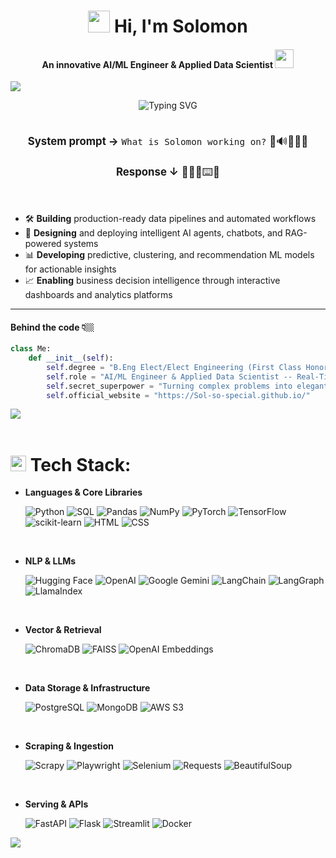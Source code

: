 ### <h1 align="center"><img src="https://media.giphy.com/media/hvRJCLFzcasrR4ia7z/giphy.gif" width="35"><b> Hi, I'm Solomon </b></h1>
<h4 align="center">An innovative <b>AI/ML Engineer</b> & <b>Applied Data Scientist</b> <img src="https://media.giphy.com/media/WUlplcMpOCEmTGBtBW/giphy.gif" width="30"></h4>
 <img src="https://user-images.githubusercontent.com/73097560/115834477-dbab4500-a447-11eb-908a-139a6edaec5c.gif"><br>
  </p>
<p align="center">
  <a>
    <img 
      src="https://readme-typing-svg.herokuapp.com?font=Fira+Code&weight=600&size=28&pause=1000&color=DD0031&center=true&vCenter=true&width=600&lines=Welcome+to+my+Github+profile!" 
      alt="Typing SVG" 
    />
  </a>
</p>

<p align="center" style="font-size:120%;">
<br>
<b>System prompt →</b> <code>What is Solomon working on?</code> 🤖🔊👨🏾‍💻
<br>
<br>
<b>Response ↓</b> 👨🏾‍💻⌨️📃
</p>

<br>

<ul>

<li>🛠 <b>Building</b> production-ready data pipelines and automated workflows</li>
<li>💬 <b>Designing</b> and deploying intelligent AI agents, chatbots, and RAG-powered systems</li>
<li>📊 <b>Developing</b> predictive, clustering, and recommendation ML models for actionable insights</li>
<li>📈 <b>Enabling</b> business decision intelligence through interactive dashboards and analytics platforms</li>
</ul>

___

#### Behind the code 👇🏼
```python
class Me:
    def __init__(self):
        self.degree = "B.Eng Elect/Elect Engineering (First Class Honors)"
        self.role = "AI/ML Engineer & Applied Data Scientist -- Real-Time NLP, RAG, Applied ML, AI Agents, Intelligent Decision Analytics"
        self.secret_superpower = "Turning complex problems into elegant code"
        self.official_website = "https://Sol-so-special.github.io/" 
```


 <img src="https://user-images.githubusercontent.com/73097560/115834477-dbab4500-a447-11eb-908a-139a6edaec5c.gif"><br><br>
#		   <img src="https://media2.giphy.com/media/QssGEmpkyEOhBCb7e1/giphy.gif?cid=ecf05e47a0n3gi1bfqntqmob8g9aid1oyj2wr3ds3mg700bl&rid=giphy.gif" width ="25"><b> </b> Tech Stack:
<p align="center">

- **Languages & Core Libraries**
  
  ![Python](https://img.shields.io/badge/Python-%2314354C.svg?style=for-the-badge&logo=python&logoColor=white)
  ![SQL](https://img.shields.io/badge/SQL-%23336791.svg?style=for-the-badge&logo=postgresql&logoColor=white)
  ![Pandas](https://img.shields.io/badge/Pandas-%23150458.svg?style=for-the-badge&logo=pandas&logoColor=white)
  ![NumPy](https://img.shields.io/badge/NumPy-%23013243.svg?style=for-the-badge&logo=numpy&logoColor=white)
  ![PyTorch](https://img.shields.io/badge/PyTorch-%23EE4C2C.svg?style=for-the-badge&logo=pytorch&logoColor=white)
  ![TensorFlow](https://img.shields.io/badge/TensorFlow-%23FF6F00.svg?style=for-the-badge&logo=tensorflow&logoColor=white)
  ![scikit-learn](https://img.shields.io/badge/scikit--learn-%2347A248.svg?style=for-the-badge&logo=scikit-learn&logoColor=white)
  ![HTML](https://img.shields.io/badge/HTML-%23E34F26.svg?style=for-the-badge&logo=html5&logoColor=white)
  ![CSS](https://img.shields.io/badge/CSS%20-%231572B6.svg?style=for-the-badge&logo=css3&logoColor=white)
  
    <br>
- **NLP & LLMs**
  
  ![Hugging Face](https://img.shields.io/badge/%20Hugging%20Face-FFD21E?style=for-the-badge&logo=huggingface&logoColor=black)
  ![OpenAI](https://img.shields.io/badge/OpenAI-%23000000.svg?style=for-the-badge&logo=openai&logoColor=white)
  ![Google Gemini](https://img.shields.io/badge/Google%20Gemini-%234285F4.svg?style=for-the-badge&logo=google&logoColor=white)
  ![LangChain](https://img.shields.io/badge/LangChain-%2300A1E0.svg?style=for-the-badge&logo=langchain&logoColor=white)
  ![LangGraph](https://img.shields.io/badge/LangGraph-%2300D4AA.svg?style=for-the-badge&logoColor=white)
  ![LlamaIndex](https://img.shields.io/badge/LlamaIndex-%23FF6B6B.svg?style=for-the-badge&logoColor=white)
  
    <br>
- **Vector & Retrieval**
  
  ![ChromaDB](https://img.shields.io/badge/ChromaDB-%23FF6B35.svg?style=for-the-badge&logoColor=white)
  ![FAISS](https://img.shields.io/badge/FAISS-%23007ACC.svg?style=for-the-badge&logo=meta&logoColor=white)
  ![OpenAI Embeddings](https://img.shields.io/badge/OpenAI%20Embeddings-%23000000.svg?style=for-the-badge&logo=openai&logoColor=white)
  
    <br>
- **Data Storage & Infrastructure**
  
  ![PostgreSQL](https://img.shields.io/badge/PostgreSQL-%23336791.svg?style=for-the-badge&logo=postgresql&logoColor=white)
  ![MongoDB](https://img.shields.io/badge/MongoDB-%2347A248.svg?style=for-the-badge&logo=mongodb&logoColor=white)
  ![AWS S3](https://img.shields.io/badge/AWS%20S3-%23FF9900.svg?style=for-the-badge&logo=amazon-s3&logoColor=white)
  
    <br>
- **Scraping & Ingestion**
  
  ![Scrapy](https://img.shields.io/badge/Scrapy-%2360A839.svg?style=for-the-badge&logo=scrapy&logoColor=white)
  ![Playwright](https://img.shields.io/badge/Playwright-%23FF6C37.svg?style=for-the-badge&logo=playwright&logoColor=white)
  ![Selenium](https://img.shields.io/badge/Selenium-%2343B02A.svg?style=for-the-badge&logo=selenium&logoColor=white)
  ![Requests](https://img.shields.io/badge/Requests-%23FF6F61.svg?style=for-the-badge&logo=python&logoColor=white)
  ![BeautifulSoup](https://img.shields.io/badge/BeautifulSoup-%23F05032.svg?style=for-the-badge&logo=python&logoColor=white)
  
    <br>
- **Serving & APIs**
  
  ![FastAPI](https://img.shields.io/badge/FastAPI-%2300D4AA.svg?style=for-the-badge&logo=fastapi&logoColor=white)
  ![Flask](https://img.shields.io/badge/Flask-%23000000.svg?style=for-the-badge&logo=flask&logoColor=white)
  ![Streamlit](https://img.shields.io/badge/Streamlit-%23FF4B4B.svg?style=for-the-badge&logo=streamlit&logoColor=white)
  ![Docker](https://img.shields.io/badge/Docker-%232496ED.svg?style=for-the-badge&logo=docker&logoColor=white)

 <img src="https://user-images.githubusercontent.com/73097560/115834477-dbab4500-a447-11eb-908a-139a6edaec5c.gif"><br><br>
